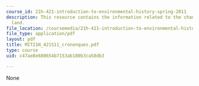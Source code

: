 ```yaml
---
course_id: 21h-421-introduction-to-environmental-history-spring-2011
description: This resource contains the information related to the changes in the
  land.
file_location: /coursemedia/21h-421-introduction-to-environmental-history-spring-2011/c47ae8e680654b7153ab180b3ca58db3_MIT21H_421S11_crononques.pdf
file_type: application/pdf
layout: pdf
title: MIT21H_421S11_crononques.pdf
type: course
uid: c47ae8e680654b7153ab180b3ca58db3

---
```

None